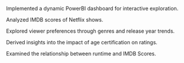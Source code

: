 Implemented a dynamic PowerBI dashboard for interactive exploration. 

Analyzed IMDB scores of Netflix shows.

Explored viewer preferences through genres and release year trends.

Derived insights into the impact of age certification on ratings.

Examined the relationship between runtime and IMDB Scores.
